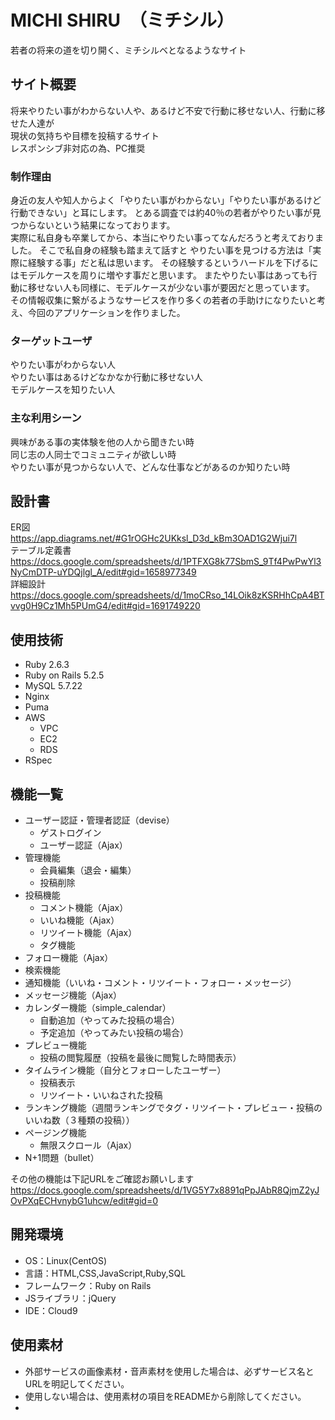 
# MICHI SHIRU　（ミチシル）　　
若者の将来の道を切り開く、ミチシルベとなるようなサイト

## サイト概要
将来やりたい事がわからない人や、あるけど不安で行動に移せない人、行動に移せた人達が  
現状の気持ちや目標を投稿するサイト  
レスポンシブ非対応の為、PC推奨

### 制作理由
身近の友人や知人からよく「やりたい事がわからない」「やりたい事があるけど行動できない」と耳にします。  とある調査では約40％の若者がやりたい事が見つからないという結果になっております。  
実際に私自身も卒業してから、本当にやりたい事ってなんだろうと考えておりました。  そこで私自身の経験も踏まえて話すと
やりたい事を見つける方法は「実際に経験する事」だと私は思います。  その経験するというハードルを下げるにはモデルケースを周りに増やす事だと思います。
またやりたい事はあっても行動に移せない人も同様に、モデルケースが少ない事が要因だと思っています。  
その情報収集に繋がるようなサービスを作り多くの若者の手助けになりたいと考え、今回のアプリケーションを作りました。

### ターゲットユーザ
やりたい事がわからない人  
やりたい事はあるけどなかなか行動に移せない人  
モデルケースを知りたい人  

  
### 主な利用シーン
興味がある事の実体験を他の人から聞きたい時  
同じ志の人同士でコミュニティが欲しい時  
やりたい事が見つからない人で、どんな仕事などがあるのか知りたい時  

## 設計書

ER図  
https://app.diagrams.net/#G1rOGHc2UKksl_D3d_kBm3OAD1G2Wjui7l  
テーブル定義書  
https://docs.google.com/spreadsheets/d/1PTFXG8k77SbmS_9Tf4PwPwYl3NyCmDTP-uYDQjlgl_A/edit#gid=1658977349  
詳細設計  
https://docs.google.com/spreadsheets/d/1moCRso_14LOik8zKSRHhCpA4BTvvg0H9Cz1Mh5PUmG4/edit#gid=1691749220  


## 使用技術
- Ruby 2.6.3  
- Ruby on Rails 5.2.5  
- MySQL 5.7.22  
- Nginx  
- Puma  
- AWS  
  - VPC  
  - EC2  
  - RDS  
- RSpec  

## 機能一覧  
- ユーザー認証・管理者認証（devise）
  - ゲストログイン
  - ユーザー認証（Ajax）
- 管理機能
  - 会員編集（退会・編集）
  - 投稿削除
- 投稿機能
  - コメント機能（Ajax）
  - いいね機能（Ajax）
  - リツイート機能（Ajax）
  - タグ機能
- フォロー機能（Ajax）
- 検索機能
- 通知機能（いいね・コメント・リツイート・フォロー・メッセージ）
- メッセージ機能（Ajax）
- カレンダー機能（simple_calendar）
  - 自動追加（やってみた投稿の場合）
  - 予定追加（やってみたい投稿の場合）
- プレビュー機能
  - 投稿の閲覧履歴（投稿を最後に閲覧した時間表示）
- タイムライン機能（自分とフォローしたユーザー）
  - 投稿表示
  - リツイート・いいねされた投稿
- ランキング機能（週間ランキングでタグ・リツイート・プレビュー・投稿のいいね数（３種類の投稿））
- ページング機能
  - 無限スクロール（Ajax）
- N+1問題（bullet）

その他の機能は下記URLをご確認お願いします
https://docs.google.com/spreadsheets/d/1VG5Y7x8891qPpJAbR8QjmZ2yJOvPXqECHvnybG1uhcw/edit#gid=0

## 開発環境
- OS：Linux(CentOS)
- 言語：HTML,CSS,JavaScript,Ruby,SQL
- フレームワーク：Ruby on Rails
- JSライブラリ：jQuery
- IDE：Cloud9

## 使用素材
- 外部サービスの画像素材・音声素材を使用した場合は、必ずサービス名とURLを明記してください。
- 使用しない場合は、使用素材の項目をREADMEから削除してください。
- 
